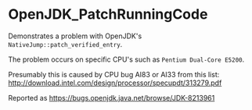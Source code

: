 # OpenJDK_PatchRunningCode

Demonstrates a problem with OpenJDK's `NativeJump::patch_verified_entry`.

The problem occurs on specific CPU's such as `Pentium Dual-Core E5200`.

Presumably this is caused by CPU bug AI83 or AI33 from this list:  
http://download.intel.com/design/processor/specupdt/313279.pdf

Reported as https://bugs.openjdk.java.net/browse/JDK-8213961
